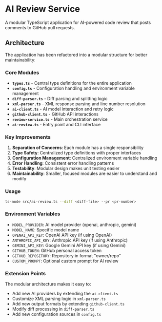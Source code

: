 # AI Review Service

A modular TypeScript application for AI-powered code review that posts comments to GitHub pull requests.

## Architecture

The application has been refactored into a modular structure for better maintainability:

### Core Modules

- **`types.ts`** - Central type definitions for the entire application
- **`config.ts`** - Configuration handling and environment variable management
- **`diff-parser.ts`** - Diff parsing and splitting logic
- **`xml-parser.ts`** - XML response parsing and line number resolution
- **`ai-client.ts`** - AI model interaction and retry logic
- **`github-client.ts`** - GitHub API interactions
- **`review-service.ts`** - Main orchestration service
- **`ai-review.ts`** - Entry point and CLI interface

### Key Improvements

1. **Separation of Concerns**: Each module has a single responsibility
2. **Type Safety**: Centralized type definitions with proper interfaces
3. **Configuration Management**: Centralized environment variable handling
4. **Error Handling**: Consistent error handling patterns
5. **Testability**: Modular design makes unit testing easier
6. **Maintainability**: Smaller, focused modules are easier to understand and modify

### Usage

```bash
ts-node src/ai-review.ts --diff <diff-file> --pr <pr-number>
```

### Environment Variables

- `MODEL_PROVIDER`: AI model provider (openai, anthropic, gemini)
- `MODEL_NAME`: Specific model name
- `OPENAI_API_KEY`: OpenAI API key (if using OpenAI)
- `ANTHROPIC_API_KEY`: Anthropic API key (if using Anthropic)
- `GEMINI_API_KEY`: Google Gemini API key (if using Gemini)
- `GITHUB_TOKEN`: GitHub personal access token
- `GITHUB_REPOSITORY`: Repository in format "owner/repo"
- `CUSTOM_PROMPT`: Optional custom prompt for AI review

### Extension Points

The modular architecture makes it easy to:

- Add new AI providers by extending the `ai-client.ts`
- Customize XML parsing logic in `xml-parser.ts`
- Add new output formats by extending `github-client.ts`
- Modify diff processing in `diff-parser.ts`
- Add new configuration sources in `config.ts`
